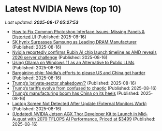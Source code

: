 # Latest NVIDIA News (top 10)
_Last updated: **2025-08-17 05:27:53**_

- [How to Fix Common Photoshop Interface Issues: Missing Panels & Distorted UI](https://www.psdvault.com/photoshop-error-fixes/how-to-fix-photoshop-interface-issues-missing-panels-distorted-ui/) (Published: 2025-08-16)
- [SK hynix Surpasses Samsung as Leading DRAM Manufacturer](https://www.madshrimps.be/news/sk-hynix-surpasses-samsung-as-leading-dram-manufacturer/) (Published: 2025-08-16)
- [Nvidia reportedly confirms Rubin AI chip launch timeline as AMD reveals 2026 server challenge](https://www.digitimes.com/news/a20250814VL206/nvidia-rubin-ai-chip-amd-launch.html) (Published: 2025-08-16)
- [Using Ollama on Windows 11 as an Alternative to Public LLMs](https://www.sqlservercentral.com/editorials/using-ollama-on-windows-11-as-an-alternative-to-public-llms) (Published: 2025-08-16)
- [Bargaining chip: Nvidia’s efforts to please US and China get harder](https://biztoc.com/x/8dedc5c68b7d0de0) (Published: 2025-08-16)
- [Trump’s ‘private-sector shakedown’?](https://www.americanthinker.com/blog/2025/08/trump_s_private_sector_shakedown.html) (Published: 2025-08-16)
- [Trump’s tariffs evolve from confused to chaotic](https://www.irishtimes.com/business/markets/2025/08/16/trumps-tariffs-turn-from-confused-to-chaotic/) (Published: 2025-08-16)
- [Trump’s manufacturing boom has China on its heels](https://www.americanthinker.com/blog/2025/08/trump_s_manufacturing_boom_has_china_on_its_heels.html) (Published: 2025-08-16)
- [Laptop Screen Not Detected After Update (External Monitors Work)](https://askubuntu.com/questions/1554576/laptop-screen-not-detected-after-update-external-monitors-work) (Published: 2025-08-16)
- [(Updated) NVIDIA Jetson AGX Thor Developer Kit to Launch in Mid-August with 2070 TFLOPS AI Performance, Priced at $3499](https://linuxgizmos.com/updated-nvidia-jetson-agx-thor-developer-kit-to-launch-in-mid-august-with-2070-tflops-ai-performance-priced-at-3499/) (Published: 2025-08-16)

